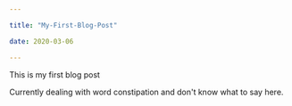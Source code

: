 ```yaml
---

title: "My-First-Blog-Post"

date: 2020-03-06

---
```


This is my first blog post

Currently dealing with word constipation and don't know what to say here.
